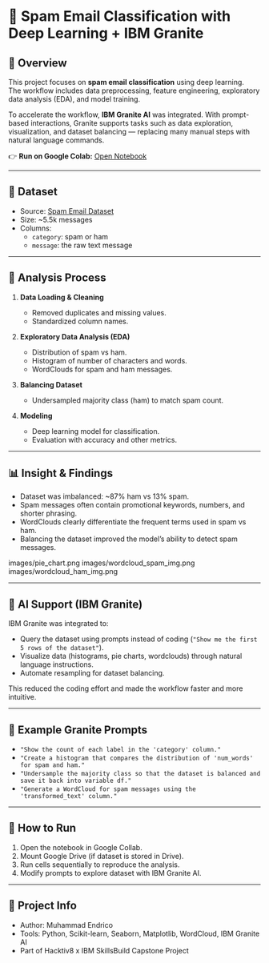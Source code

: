 # 📧 Spam Email Classification with Deep Learning + IBM Granite

## 📌 Overview
This project focuses on **spam email classification** using deep learning.  
The workflow includes data preprocessing, feature engineering, exploratory data analysis (EDA), and model training.  

To accelerate the workflow, **IBM Granite AI** was integrated. With prompt-based interactions, Granite supports tasks such as data exploration, visualization, and dataset balancing — replacing many manual steps with natural language commands.  

👉 **Run on Google Colab:** [Open Notebook](<https://colab.research.google.com/drive/18mtR3RQPIKi4UpCi5bCmhnZ6c9pzQUiV?usp=sharing>)

---

## 📂 Dataset
- Source: [Spam Email Dataset](<https://www.kaggle.com/datasets/mfaisalqureshi/spam-email>)  
- Size: ~5.5k messages  
- Columns:  
  - `category`: spam or ham  
  - `message`: the raw text message  

---

## 🔎 Analysis Process
1. **Data Loading & Cleaning**  
   - Removed duplicates and missing values.  
   - Standardized column names.  

2. **Exploratory Data Analysis (EDA)**  
   - Distribution of spam vs ham.  
   - Histogram of number of characters and words.  
   - WordClouds for spam and ham messages.  

3. **Balancing Dataset**  
   - Undersampled majority class (ham) to match spam count.  

4. **Modeling**  
   - Deep learning model for classification.  
   - Evaluation with accuracy and other metrics.  

---

## 📊 Insight & Findings
- Dataset was imbalanced: ~87% ham vs 13% spam.  
- Spam messages often contain promotional keywords, numbers, and shorter phrasing.  
- WordClouds clearly differentiate the frequent terms used in spam vs ham.  
- Balancing the dataset improved the model’s ability to detect spam messages.  

images/pie_chart.png
images/wordcloud_spam_img.png
images/wordcloud_ham_img.png 

---

## 🤖 AI Support (IBM Granite)
IBM Granite was integrated to:  
- Query the dataset using prompts instead of coding (`"Show me the first 5 rows of the dataset"`).  
- Visualize data (histograms, pie charts, wordclouds) through natural language instructions.  
- Automate resampling for dataset balancing.  

This reduced the coding effort and made the workflow faster and more intuitive.  

---

## 📝 Example Granite Prompts
- `"Show the count of each label in the 'category' column."`  
- `"Create a histogram that compares the distribution of 'num_words' for spam and ham."`  
- `"Undersample the majority class so that the dataset is balanced and save it back into variable df."`  
- `"Generate a WordCloud for spam messages using the 'transformed_text' column."`  

---

## 🚀 How to Run
1. Open the notebook in Google Collab.  
2. Mount Google Drive (if dataset is stored in Drive).  
3. Run cells sequentially to reproduce the analysis.  
4. Modify prompts to explore dataset with IBM Granite AI.  

---

## 📌 Project Info
- Author: Muhammad Endrico 
- Tools: Python, Scikit-learn, Seaborn, Matplotlib, WordCloud, IBM Granite AI  
- Part of Hacktiv8 x IBM SkillsBuild Capstone Project  
